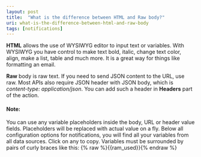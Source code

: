 ```yaml
---
layout: post
title:  "What is the difference between HTML and Raw body?"
uri: what-is-the-difference-between-html-and-raw-body
tags: [notifications]
---
```


**HTML** allows the use of WYSIWYG editor to input text or variables. With WYSIWYG you have control to make text bold, italic, change text color, align, make a list, table and much more. It is a great way for things like formatting an email.

<!-- more -->

**Raw** body is raw text. If you need to send JSON content to the URL, use raw. Most APIs also require JSON header with JSON body, which is _content-type: application/json_. You can add such a header in **Headers** part of the action.

#### Note:

You can use any variable placeholders inside the body, URL or header value fields. Placeholders will be replaced with actual value on a fly. Below all configuration options for notifications, you will find all your variables from all data sources. Click on any to copy. Variables must be surrounded by pairs of curly braces like this: {% raw %}{{ram\_used}}{% endraw %}